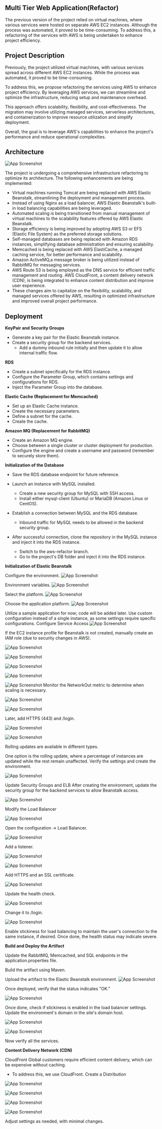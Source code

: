 
##  Multi Tier Web Application(Refactor)

The previous version of the project relied on virtual machines, where various services were hosted on separate AWS EC2 instances. Although the process was automated, it proved to be time-consuming. To address this, a refactoring of the services with AWS is being undertaken to enhance project efficiency.


##  Project Description

Previously, the project utilized virtual machines, with various services spread across different AWS EC2 instances. While the process was automated, it proved to be time-consuming.

To address this, we propose refactoring the services using AWS to enhance project efficiency. By leveraging AWS services, we can streamline and optimize the infrastructure, reducing setup and maintenance overhead. 

This approach offers scalability, flexibility, and cost-effectiveness. The migration may involve utilizing managed services, serverless architectures, and containerization to improve resource utilization and simplify deployment.

Overall, the goal is to leverage AWS's capabilities to enhance the project's performance and reduce operational complexities.
## Architecture

![App Screenshot](https://github.com/vKirtiP/project-local-aws-ci-cd/blob/aws-refactor/arch_.png)

The project is undergoing a comprehensive infrastructure refactoring to optimize its architecture. The following enhancements are being implemented:

- Virtual machines running Tomcat are being replaced with AWS Elastic Beanstalk, streamlining the deployment and management process.
- Instead of using Nginx as a load balancer, AWS Elastic Beanstalk's built-in load balancing capabilities are being leveraged.
- Automated scaling is being transitioned from manual management of virtual machines to the scalability features offered by AWS Elastic Beanstalk.
- Storage efficiency is being improved by adopting AWS S3 or EFS (Elastic File System) as the preferred storage solutions.
- Self-managed databases are being replaced with Amazon RDS instances, simplifying database administration and ensuring scalability.
- Memcached is being replaced with AWS ElastiCache, a managed caching service, for better performance and scalability.
- Amazon ActiveMQ,a message broker is being utilized instead of RabbitMQ for messaging services.
- AWS Route 53 is being employed as the DNS service for efficient traffic management and routing.
AWS CloudFront, a content delivery network (CDN), is being integrated to enhance content distribution and improve user experience.
- These changes aim to capitalize on the flexibility, scalability, and managed services offered by AWS, resulting in optimized infrastructure and improved overall project performance.
## Deployment

**KeyPair and Security Groups**

- Generate a key pair for the Elastic Beanstalk instance.
- Create a security group for the backend services.
    - Add a dummy inbound rule initially and then update it to allow internal traffic flow.

**RDS**

- Create a subnet specifically for the RDS instance.
- Configure the Parameter Group, which contains settings and configurations for RDS.
- Inject the Parameter Group into the database.

**Elastic Cache (Replacement for Memcached)**

- Set up an Elastic Cache instance.
- Create the necessary parameters.
- Define a subnet for the cache.
- Create the cache.

**Amazon MQ (Replacement for RabbitMQ)**

- Create an Amazon MQ engine.
- Choose between a single cluster or cluster deployment for production.
- Configure the engine and create a username and password (remember to securely store them).

**Initialization of the Database**

- Save the RDS database endpoint for future reference.
- Launch an instance with MySQL installed.
    - Create a new security group for MySQL with SSH access.
    - Install either mysql-client (Ubuntu) or MariaDB (Amazon Linux or CentOS).
- Establish a connection between MySQL and the RDS database.
    - Inbound traffic for MySQL needs to be allowed in the backend security group.
- After successful connection, clone the repository in the MySQL instance and inject it into the RDS instance.

    - Switch to the aws-refactor branch.
    - Go to the project's DB folder and inject it into the RDS instance.


**Initialization of Elastic Beanstalk**

Configure the environment.
![App Screenshot](https://github.com/vKirtiP/project-local-aws-ci-cd/blob/aws-refactor/Steps_Ss/1.png)

Environment variables.
![App Screenshot](https://github.com/vKirtiP/project-local-aws-ci-cd/blob/aws-refactor/Steps_Ss/2.png)

Select the platform.
![App Screenshot](https://github.com/vKirtiP/project-local-aws-ci-cd/blob/aws-refactor/Steps_Ss/3.png)

Choose the application platform.
![App Screenshot](https://github.com/vKirtiP/project-local-aws-ci-cd/blob/aws-refactor/Steps_Ss/4.png)

Utilize a sample application for now; code will be added later.
Use custom configuration instead of a single instance, as some settings require specific configurations.
Configure Service Access
![App Screenshot](https://github.com/vKirtiP/project-local-aws-ci-cd/blob/aws-refactor/Steps_Ss/5.png)

If the EC2 instance profile for Beanstalk is not created, manually create an IAM role (due to security changes in AWS).

![App Screenshot](https://github.com/vKirtiP/project-local-aws-ci-cd/blob/aws-refactor/Steps_Ss/6.png)

![App Screenshot](https://github.com/vKirtiP/project-local-aws-ci-cd/blob/aws-refactor/Steps_Ss/7.png)

![App Screenshot](https://github.com/vKirtiP/project-local-aws-ci-cd/blob/aws-refactor/Steps_Ss/8.png)

![App Screenshot](https://github.com/vKirtiP/project-local-aws-ci-cd/blob/aws-refactor/Steps_Ss/9.png)

![App Screenshot](https://github.com/vKirtiP/project-local-aws-ci-cd/blob/aws-refactor/Steps_Ss/10.png)
Monitor the NetworkOut metric to determine when scaling is necessary.

![App Screenshot](https://github.com/vKirtiP/project-local-aws-ci-cd/blob/aws-refactor/Steps_Ss/11.png)

![App Screenshot](https://github.com/vKirtiP/project-local-aws-ci-cd/blob/aws-refactor/Steps_Ss/12.png)

Later, add HTTPS (443) and /login.

![App Screenshot](https://github.com/vKirtiP/project-local-aws-ci-cd/blob/aws-refactor/Steps_Ss/13.png)

![App Screenshot](https://github.com/vKirtiP/project-local-aws-ci-cd/blob/aws-refactor/Steps_Ss/14.png)

Rolling updates are available in different types.

One option is the rolling update, where a percentage of instances are updated while the rest remain unaffected.
Verify the settings and create the environment.

![App Screenshot](https://github.com/vKirtiP/project-local-aws-ci-cd/blob/aws-refactor/Steps_Ss/15.png)

Update Security Groups and ELB
After creating the environment, update the security group for the backend services to allow Beanstalk access.

![App Screenshot](https://github.com/vKirtiP/project-local-aws-ci-cd/blob/aws-refactor/Steps_Ss/16.png)

Modify the Load Balancer

![App Screenshot](https://github.com/vKirtiP/project-local-aws-ci-cd/blob/aws-refactor/Steps_Ss/17.png)

Open the configuration -> Load Balancer.

![App Screenshot](https://github.com/vKirtiP/project-local-aws-ci-cd/blob/aws-refactor/Steps_Ss/18.png)

Add a listener.

![App Screenshot](https://github.com/vKirtiP/project-local-aws-ci-cd/blob/aws-refactor/Steps_Ss/19.png)

![App Screenshot](https://github.com/vKirtiP/project-local-aws-ci-cd/blob/aws-refactor/Steps_Ss/20.png)

Add HTTPS and an SSL certificate.

![App Screenshot](https://github.com/vKirtiP/project-local-aws-ci-cd/blob/aws-refactor/Steps_Ss/21.png)

Update the health check.

![App Screenshot](https://github.com/vKirtiP/project-local-aws-ci-cd/blob/aws-refactor/Steps_Ss/22.png)

Change it to /login.

![App Screenshot](https://github.com/vKirtiP/project-local-aws-ci-cd/blob/aws-refactor/Steps_Ss/23.png)

Enable stickiness for load balancing to maintain the user's connection to the same instance, if desired.
Once done, the health status may indicate severe.

**Build and Deploy the Artifact**

Update the RabbitMQ, Memcached, and SQL endpoints in the application.properties file.

Build the artifact using Maven.

Upload the artifact to the Elastic Beanstalk environment.
![App Screenshot](https://github.com/vKirtiP/project-local-aws-ci-cd/blob/aws-refactor/Steps_Ss/24.png)

Once deployed, verify that the status indicates "OK."

![App Screenshot](https://github.com/vKirtiP/project-local-aws-ci-cd/blob/aws-refactor/Steps_Ss/25.png)

Once done, check if stickiness is enabled in the load balancer settings.
Update the environment's domain in the site's domain host.

![App Screenshot](https://github.com/vKirtiP/project-local-aws-ci-cd/blob/aws-refactor/Steps_Ss/26.png)

![App Screenshot](https://github.com/vKirtiP/project-local-aws-ci-cd/blob/aws-refactor/Steps_Ss/27.png)

Now verify all the services.

**Content Delivery Network (CDN)**

CloudFront
Global customers require efficient content delivery, which can be expensive without caching.
- To address this, we use CloudFront. Create a Distribution

![App Screenshot](https://github.com/vKirtiP/project-local-aws-ci-cd/blob/aws-refactor/Steps_Ss/28.png)

![App Screenshot](https://github.com/vKirtiP/project-local-aws-ci-cd/blob/aws-refactor/Steps_Ss/29.png)

![App Screenshot](https://github.com/vKirtiP/project-local-aws-ci-cd/blob/aws-refactor/Steps_Ss/30.png)

![App Screenshot](https://github.com/vKirtiP/project-local-aws-ci-cd/blob/aws-refactor/Steps_Ss/31.png)

Adjust settings as needed, with minimal changes.

